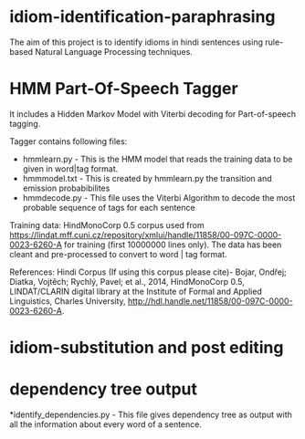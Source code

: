 # idiom-identification-paraphrasing
The aim of this project is to identify idioms in hindi sentences using rule-based Natural Language Processing techniques.

# HMM Part-Of-Speech Tagger
It includes a Hidden Markov Model with Viterbi decoding for Part-of-speech tagging.

Tagger contains following files:
  * hmmlearn.py - This is the HMM model that reads the training data to be given in word|tag format.
  * hmmmodel.txt - This is created by hmmlearn.py the transition and emission probabibilites 
  * hmmdecode.py - This file uses the Viterbi Algorithm to decode the most probable sequence of tags for each sentence
  
Training data: HindMonoCorp 0.5 corpus used from https://lindat.mff.cuni.cz/repository/xmlui/handle/11858/00-097C-0000-0023-6260-A for training (first 10000000 lines only). The data has been cleant and pre-processed to convert to word | tag format.

References:
Hindi Corpus (If using this corpus please cite)-
Bojar, Ondřej; Diatka, Vojtěch; Rychlý, Pavel; et al., 2014, 
  HindMonoCorp 0.5, LINDAT/CLARIN digital library at the Institute of Formal and Applied Linguistics, Charles University, 
  http://hdl.handle.net/11858/00-097C-0000-0023-6260-A.

# idiom-substitution and post editing
# dependency tree output 
*identify_dependencies.py - This file gives dependency tree as output with all the information about every word of a sentence.
